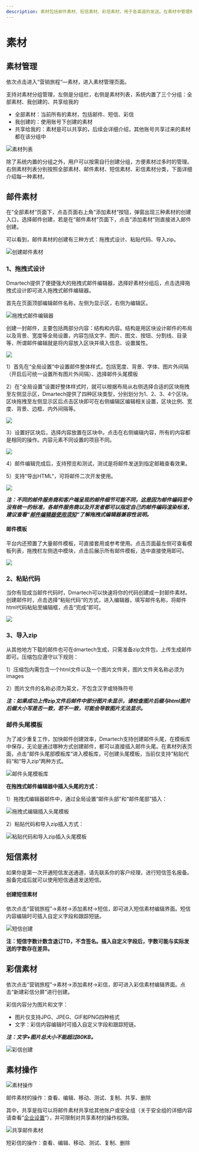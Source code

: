 ```yaml
---
description: 素材包括邮件素材、短信素材、彩信素材，用于各渠道的发送。在素材中管理和操作素材，通过营销旅程将素材推送给联系人。这是最基本的营销手段。
---
```


# 素材

## 素材管理

依次点击进入“营销旅程“—素材，进入素材管理页面。

支持对素材分组管理，左侧是分组栏，右侧是素材列表，系统内置了三个分组：全部素材、我创建的、共享给我的

* 全部素材：当前所有的素材，包括邮件、短信、彩信
* 我创建的：使用账号下创建的素材
* 共享给我的：素材是可以共享的，后续会详细介绍，其他账号共享过来的素材都在该分组中

![&#x7D20;&#x6750;&#x5217;&#x8868;](../.gitbook/assets/image%20%28438%29.png)

除了系统内置的分组之外，用户可以按需自行创建分组，方便素材过多时的管理。右侧素材列表分别按照全部素材、邮件素材、短信素材、彩信素材分类，下面详细介绍每一种素材。

## 邮件素材

在“全部素材“页面下，点击页面右上角“添加素材“按钮，弹窗出现三种素材的创建入口，选择邮件创建，若是在“邮件素材“页面下，点击“添加素材“则直接进入邮件创建。

可以看到，邮件素材的创建有三种方式：拖拽式设计、粘贴代码、导入zip。

![&#x521B;&#x5EFA;&#x90AE;&#x4EF6;&#x7D20;&#x6750;](../.gitbook/assets/image%20%28271%29.png)

### 1、拖拽式设计

Dmartech提供了便捷强大的拖拽式邮件编辑器，选择好素材分组后，点击选择拖拽式设计即可进入拖拽式邮件编辑器。

首先在页面顶部编辑邮件名称，左侧为显示区，右侧为编辑区。

![&#x62D6;&#x62FD;&#x5F0F;&#x90AE;&#x4EF6;&#x7F16;&#x8F91;&#x5668;](../.gitbook/assets/1%20%282%29.gif)

创建一封邮件，主要包括两部分内容：结构和内容。结构是用区块设计邮件的布局以及背景、宽度等全局设置，内容包括文字、图片、图文、按钮、分割线、目录等，所谓邮件编辑就是将内容放入区块并填入信息、设置属性。

![](../.gitbook/assets/6.gif)

1）首先在“全局设置“中设置邮件整体样式，包括宽度、背景、字体、图片外间隔（开启后可统一设置所有图片外间隔）、选择邮件头尾模板

2）在“全局设置“设置好整体样式时，就可以根据布局从右侧选择合适的区块拖拽至左侧显示区，Dmartech提供了四种区块类型，分别划分为1、2、3、4个区块。区块拖拽至左侧显示区后点击区块即可在右侧编辑区编辑相关设置，区块比例、宽度、背景、边框、内外间隔等。

![](../.gitbook/assets/2%20%283%29.gif)

3）设置好区块后，选择内容放置在区块中。点击在右侧编辑内容，所有的内容都是相同的操作。内容元素不同设置的项目不同。

![](../.gitbook/assets/3%20%281%29.gif)

4）邮件编辑完成后，支持预览和测试，测试是将邮件发送到指定邮箱查看效果。

5）支持“导出HTML“，可将邮件二次开发使用。

![](../.gitbook/assets/image%20%28449%29.png)

_**注：不同的邮件服务商和客户端呈现的邮件细节可能不同，这是因为邮件编码至今没有统一的标准，各邮件服务商以及开发者都可以指定自己的邮件编码渲染标准，建议查看“**_[_**邮件编辑器使用须知**_](https://doc.dmartech.cn/qi-ta-shuo-ming/guan-yu-tuo-bian-ji-qi-jian-rong-xing-shuo-ming)_**“了解拖拽式编辑器兼容性说明。**_

#### 邮件模板

平台内还预置了大量邮件模板，可直接套用或参考使用。点击页面最左侧可查看模板列表，拖拽栏左侧选中模块，点击后展示所有邮件模板，选中直接使用即可。



![](../.gitbook/assets/321312-wo-shi-.gif)

### 2、粘贴代码

当你有现成当邮件代码时，Dmartech可以快速将你的代码创建成一封邮件素材。创建邮件时，点击选择“粘贴代码“的方式，进入编辑器，填写邮件名称，将邮件html代码粘贴至编辑框，点击“完成”即可。

![](../.gitbook/assets/222%20%281%29.gif)

### 3、导入zip

从其他地方下载的邮件也可在dmartech生成，只需准备zip文件包，上传生成邮件即可。压缩包应遵守以下规则：

1）压缩包内需包含一个html文件以及一个图片文件夹，图片文件夹名称必须为images

2）图片文件的名称必须为英文，不包含汉字或特殊符号

_**注：如果成功上传zip文件后邮件中部分图片未显示，请检查图片后缀与html图片后缀大小写是否一致，若不一致，可能会导致图片无法显示。**_

### 邮件头尾模板

为了减少重复工作，加快邮件创建效率，Dmartech支持创建邮件头尾，在模板库中保存，无论是通过哪种方式创建邮件，都可以直接插入邮件头尾。在素材列表页面，点击“邮件头尾部模板库“进入模板库，可创建头尾模板，当前仅支持“粘贴代码“和“导入zip“两种方式。

![&#x90AE;&#x4EF6;&#x5934;&#x5C3E;&#x6A21;&#x677F;&#x5E93;](../.gitbook/assets/555.gif)

**在拖拽式邮件编辑器中插入头尾的方式：**

1）拖拽式编辑器邮件中，通过全局设置“邮件头部”和“邮件尾部”插入：

![&#x62D6;&#x62FD;&#x5F0F;&#x7F16;&#x8F91;&#x63D2;&#x5165;&#x5934;&#x5C3E;&#x6A21;&#x677F;](../.gitbook/assets/wei-xin-jie-tu-20191021154629.png)

2）粘贴代码和导入zip插入方式： 

![&#x7C98;&#x8D34;&#x4EE3;&#x7801;&#x548C;&#x5BFC;&#x5165;zip&#x63D2;&#x5165;&#x5934;&#x5C3E;&#x6A21;&#x677F;](../.gitbook/assets/1231-a-wo-.png)

## 短信素材

如果你是第一次开通短信发送通道，请先联系你的客户经理，进行短信签名报备。报备完成后就可以使用短信通道发送短信。

#### 创建短信素材

依次点击“营销旅程”-&gt;素材-&gt;添加素材-&gt;短信，即可进入短信素材编辑界面。短信内容编辑时可插入自定义字段和跟踪短链。

![&#x77ED;&#x4FE1;&#x521B;&#x5EFA;](../.gitbook/assets/image%20%2861%29.png)

**注：短信字数计数含退订TD，不含签名。插入自定义字段后，字数可能与实际发送的字数存在差异。**

## 彩信素材

依次点击“营销旅程”-&gt;素材-&gt;添加素材-&gt;彩信，即可进入彩信素材编辑界面。点击“新建彩信分屏”进行创建。

彩信内容分为图片和文字：

* 图片仅支持JPG、JPEG、GIF和PNG四种格式
* 文字：彩信内容编辑时可插入自定义字段和跟踪短链。

_**注：文字+图片总大小不能超过80KB。**_

![&#x5F69;&#x4FE1;&#x521B;&#x5EFA;](../.gitbook/assets/444.gif)

## 素材操作

![&#x7D20;&#x6750;&#x64CD;&#x4F5C;](../.gitbook/assets/image%20%28353%29.png)

邮件素材的操作：查看、编辑、移动、测试、复制、共享、删除

其中，共享是指可以将邮件素材共享给其他账户或安全组（关于安全组的详细内容请查看“[企业设置](../ge-ren-zhong-xin/qi-ye-she-zhi.md)“），并可限制对共享素材的操作权限。

![&#x5171;&#x4EAB;&#x90AE;&#x4EF6;&#x7D20;&#x6750;](../.gitbook/assets/image%20%28394%29.png)

短彩信的操作：查看、编辑、移动、测试、复制、删除







